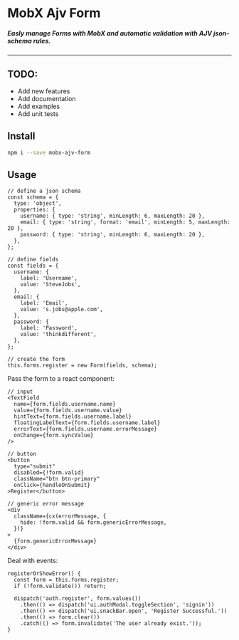 # MobX Ajv Form

##### Easly manage Forms with MobX and automatic validation with AJV json-schema rules.

---

## TODO:

- Add new features
- Add documentation
- Add examples
- Add unit tests

## Install

```bash
npm i --save mobx-ajv-form
```

## Usage

```
// define a json schema
const schema = {
  type: 'object',
  properties: {
    username: { type: 'string', minLength: 6, maxLength: 20 },
    email: { type: 'string', format: 'email', minLength: 5, maxLength: 20 },
    password: { type: 'string', minLength: 6, maxLength: 20 },
  },
};

// define fields
const fields = {
  username: {
    label: 'Username',
    value: 'SteveJobs',
  },
  email: {
    label: 'Email',
    value: 's.jobs@apple.com',
  },
  password: {
    label: 'Password',
    value: 'thinkdifferent',
  },
};

// create the form
this.forms.register = new Form(fields, schema);
```

Pass the form to a react component:

````
// input
<TextField
  name={form.fields.username.name}
  value={form.fields.username.value}
  hintText={form.fields.username.label}
  floatingLabelText={form.fields.username.label}
  errorText={form.fields.username.errorMessage}
  onChange={form.syncValue}
/>

// button
<button
  type="submit"
  disabled={!form.valid}
  className="btn btn-primary"
  onClick={handleOnSubmit}
>Register</button>

// generic error message
<div
  className={cx(errorMessage, {
    hide: !form.valid && form.genericErrorMessage,
  })}
>
  {form.genericErrorMessage}
</div>
````

Deal with events:

```
registerOrShowError() {
  const form = this.forms.register;
  if (!form.validate()) return;

  dispatch('auth.register', form.values())
    .then(() => dispatch('ui.authModal.toggleSection', 'signin'))
    .then(() => dispatch('ui.snackBar.open', 'Register Successful.'))
    .then(() => form.clear())
    .catch(() => form.invalidate('The user already exist.'));
}
```
